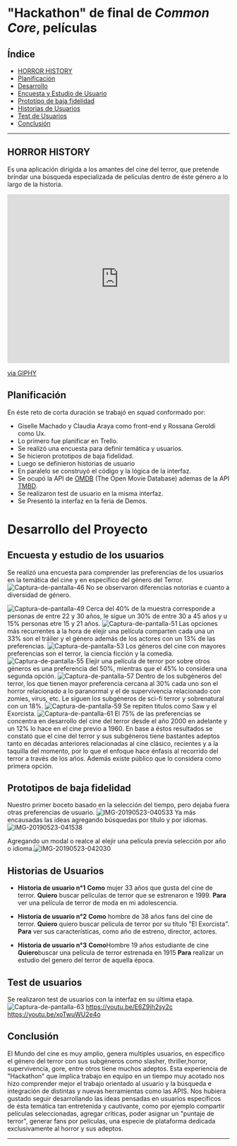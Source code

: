 # "Hackathon" de final de _Common Core_, películas

 ## Índice

 * [HORROR HISTORY](#HISTORIA-DEL-TERROR)
 * [Planificación](#Planificación)
 * [Desarrollo](#Desarrollo)
 * [Encuesta y Estudio de Usuario](#encuesta-y)
 * [Prototipo de baja fidelidad](#prototipo)
 * [Historias de Usuarios](#historias-usuario)
 * [Test de Usuarios](#Test-usuario)
 * [Conclusión](#Conclusión)

 ***

 ## HORROR HISTORY
 Es una aplicación dirigida a los amantes del cine del terror, que pretende brindar una búsqueda especializada de películas dentro de éste género a lo largo de la historia.



 <div style="width:100%;height:0;padding-bottom:76%;position:relative;"><iframe src="https://giphy.com/embed/VXUpjaExrrsMU" width="100%" height="100%" style="position:absolute" frameBorder="0" class="giphy-embed" allowFullScreen></iframe></div><p><a href="https://giphy.com/gifs/terror-freddy-krueger-nightmare-on-elm-street-VXUpjaExrrsMU">via GIPHY</a></p>

 ## Planificación 
 En éste reto de corta duración se trabajó en squad conformado por:
 * Giselle Machado y Claudia Araya como front-end y Rossana Geroldi como Ux.
 * Lo primero fue planificar en Trello.
 * Se realizó una encuesta para definir temática y usuarios.
 * Se hicieron prototipos de baja fidelidad.
 * Luego se definieron historias de usuario  
 * En paralelo se  construyó el código y la lógica de la interfaz.
 * Se ocupó la API de [OMDB](http://www.omdbapi.com/) (The Open Movie Database) ademas de la API [TMBD](https://www.themoviedb.org/).
 * Se realizaron test de usuario en la misma interfaz.
 * Se Presentó la interfaz en la feria de Demos.

 # Desarrollo del Proyecto
 ## Encuesta y estudio de los usuarios

Se realizó una encuesta para comprender las preferencias de los usuarios en la temática del cine y en específico del género del Terror.
<img src="https://i.ibb.co/VHxbnzd/Captura-de-pantalla-46.png" alt="Captura-de-pantalla-46" border="0">
No se observaron diferencias notorias e cuanto a diversidad de género.

<img src="https://i.ibb.co/M1R6qKm/Captura-de-pantalla-49.png" alt="Captura-de-pantalla-49" border="0">
Cerca del 40% de la muestra corresponde a personas de entre 22 y 30 años, le sigue un 30% de entre 30 a 45 años y u 15% personas etre 15 y 21 años.

<img src="https://i.ibb.co/hZwRykc/Captura-de-pantalla-51.png" alt="Captura-de-pantalla-51" border="0">
Las opciones más recurrentes a la hora de elejir una película comparten cada una un 33% son el tráiler y el género además de los actores con un 13% de las preferencias.

<img src="https://i.ibb.co/5jHXM9C/Captura-de-pantalla-53.png" alt="Captura-de-pantalla-53" border="0">
Los géneros del cine con mayores preferencias son el terror, la ciencia ficción y la comedia.

<img src="https://i.ibb.co/XzXSGRt/Captura-de-pantalla-55.png" alt="Captura-de-pantalla-55" border="0">
Elejir una película de terror por sobre otros géneros es una preferencia del 50%, mientras que el 45% lo considera una segunda opción.

<img src="https://i.ibb.co/3SQJsMb/Captura-de-pantalla-57.png" alt="Captura-de-pantalla-57" border="0">
Dentro de los subgéneros del terror, los que tienen mayor preferencia cercana al 30% cada uno son el horror relacionado a lo paranormal y el de supervivencia relacionado con zomies, virus, etc. Le siguen los subgéneros de sci-fi terror y sobrenatural con un 18%.


<img src="https://i.ibb.co/pPFHB7z/Captura-de-pantalla-59.png" alt="Captura-de-pantalla-59" border="0">
Se repiten titulos como Saw y el Exorcista.

<img src="https://i.ibb.co/D78ccyp/Captura-de-pantalla-61.png" alt="Captura-de-pantalla-61" border="0">
El 75% de las preferencias se concentra en desarrollo del cine del terror desde el año 2000 en adelante y un 12% lo hace en el cine previo a 1960.
En base a éstos resultados se constató que el cine del terror y sus subgéneros tiene bastantes adeptos tanto en décadas anteriores relacionadas al cine clásico, recientes y a la taquilla del momento, por lo que el enfoque hace énfasis al recorrido del terror a través de los años. Además existe público que lo considera como primera opción.

## Prototipos de baja fidelidad
Nuestro primer boceto basado en la selección del tiempo, pero dejaba fuera otras preferencias de usuario.
<img src="https://i.ibb.co/QpJt2gG/IMG-20190523-040533.jpg" alt="IMG-20190523-040533" border="0">
Ya más encausadas las ideas agregando búsquedas por título y por idiomas.
<img src="https://i.ibb.co/1JwV9gL/IMG-20190523-041538.jpg" alt="IMG-20190523-041538" border="0">

Agregando un modal o realce al elejir una película previa selección por año o idioma.<img src="https://i.ibb.co/WW4tJGJ/IMG-20190523-042030.jpg" alt="IMG-20190523-042030" border="0">

## Historias de Usuarios
 *  **Historia de usuario n°1**
 **Como** mujer 33 años que gusta del cine de terror.
 **Quiero** buscar películas de terror que se estrenaron e 1999.
 **Para** ver una película de terror de moda en mi adolescencia.

* **Historia de usuario n°2**
 **Como** hombre de 38 años fans del cine de terror.
 **Quiero** quiero buscar pelicula de terror por su título "El Exorcista".
 **Para** ver sus características, como año de estreno, director, actores.

 * **Historia de usuario n°3**
 **Como**Hombre 19 años estudiante de cine
 **Quiero**buscar una película de terror estrenada en 1915
 **Para** realizar un estudio del genero del terror de aquella época.

 ## Test de usuarios ##
 Se realizaron test de usuarios con la interfaz en su última etapa.
 <img src="https://i.ibb.co/44GCXHx/Captura-de-pantalla-63.png" alt="Captura-de-pantalla-63" border="0">
 https://youtu.be/E6Z9ih2sy2c
 https://youtu.be/xoTwuWU2e4o

 ## Conclusión ##
 El Mundo del cine es muy amplio, genera multiples usuarios, en específico el género del terror con sus subgéneros como slasher, thriller,horror, supervivencia, gore, entre otros tiene muchos adeptos.
 Esta experiencia de "Hackathon" que implica trabajo en equipo en un tiempo muy acotado nos hizo comprender mejor el trabajo orientado al usuario y la búsqueda e integración de distintas y nuevas herramientas como las APIS.
 Nos hubiera gustado seguir desarrollando las ideas pensadas en usuarios específicos de ésta temática tan entretenida y cautivante, como por ejemplo compartir películas seleccionadas, agregar críticas, poder asignar un "puntaje de terror", generar fans por películas, una especie de plataforma dedicada exclusivamente al horror y sus adeptos. 
 ***




 




